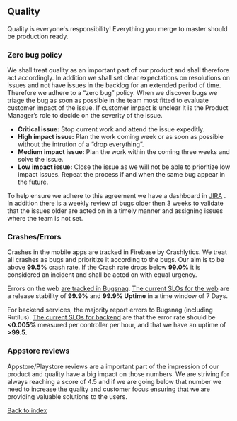 ## Quality

Quality is everyone's responsibility! Everything you merge to master should be production ready.

### Zero bug policy

We shall treat quality as an important part of our product and shall therefore act accordingly. In addition we shall set clear expectations on resolutions on issues and not have issues in the backlog for an extended period of time. Therefore we adhere to a “zero bug” policy.
When we discover bugs we triage the bug as soon as possible in the team most fitted to evaluate customer impact of the issue. If customer impact is unclear it is the Product Manager’s role to decide on the severity of the issue.
- **Critical issue:**
	Stop current work and attend the issue expeditly.
- **High impact issue:**
	Plan the work coming week or as soon as possible without the intrution of a “drop everything”.
- **Medium impact issue:**
	Plan the work within the coming three weeks and solve the issue.
- **Low impact issue:**
	Close the issue as we will not be able to prioritize low impact issues. Repeat the process if and when the same bug appear in the future.

To help ensure we adhere to this agreement we have a dashboard in [JIRA](https://fishbrain.atlassian.net/secure/Dashboard.jspa?selectPageId=10206) . In addition there is a weekly review of bugs older then 3 weeks to validate that the issues older are acted on in a timely manner and assigning issues where the team is not set.

### Crashes/Errors

Crashes in the mobile apps are tracked in Firebase by Crashlytics. We treat all crashes as bugs and prioritize it according to the bugs. Our aim is to be above **99.5%** crash rate. If the Crash rate drops below **99.0%** it is considered an incident and shall be acted on with equal urgency.

Errors on the web [are tracked in Bugsnag](https://github.com/fishbrain/mykiss-web/blob/develop/docs/frontend-guidelines/error-monitoring.md). [The current SLOs for the web](https://github.com/fishbrain/mykiss-web/blob/develop/docs/frontend-guidelines/slos.md) are a release stability of **99.9%** and **99.9% Uptime** in a time window of 7 Days.

For backend services, the majority report errors to Bugsnag (including Rutilus). [The current SLOs for backend](https://docs.google.com/document/d/1GdoIj4CzLlZlAJTS9rTE9jIH52GL61qM-Lk0MpiVvyY/edit?ts=5dde8264) are that the error rate should be **<0.005%** measured per controller per hour, and that we have an uptime of **>99.5**.

### Appstore reviews

Appstore/Playstore reviews are a important part of the impression of our product and quality have a big impact on those numbers. We are striving for always reaching a score of 4.5 and if we are going below that number we need to increase the quality and customer focus ensuring that we are providing valuable solutions to the users.

[Back to index](./../README.md)
